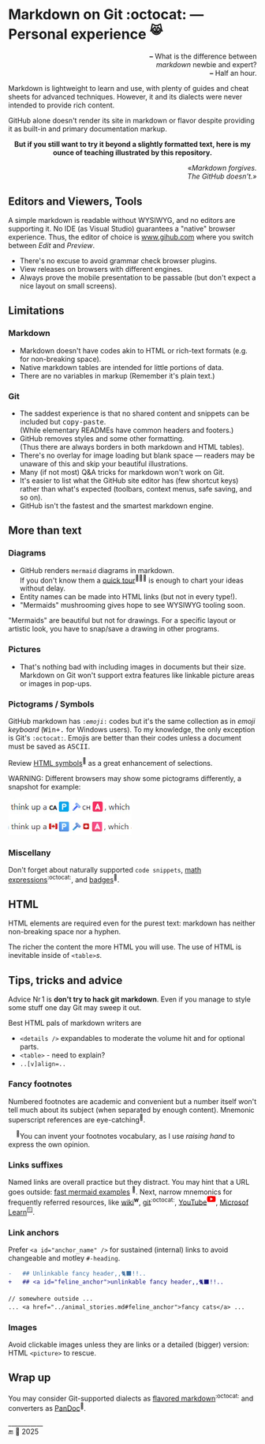 # Markdown on Git :octocat: &mdash;&thinsp; Personal experience <sup>😹</sup>

<p align="right"><b>&ndash;</b>&nbsp;What is the difference between<br /><i>markdown</i> newbie and expert?<br /><b>&ndash;</b>&nbsp;Half an hour.</p>

Markdown is lightweight to learn and use, with plenty of guides and cheat sheets for advanced techniques. However, it and its dialects were never intended to provide rich content.

GitHub alone doesn't render its site in markdown or flavor despite providing it as built-in and primary documentation markup.

<p align="center"><b>But if you still want to try it beyond a slightly formatted text, here is my ounce of teaching illustrated by this repository.</b></p>

<p dir="rtl"><i>.Markdown forgives</i>»<br /><i>«.The GitHub doesn't</i></p>

## Editors and Viewers, Tools

A simple markdown is readable without WYSIWYG, and no editors are supporting it. 
No IDE (as Visual Studio) guarantees a "native" browser experience. Thus, the editor of choice is www.gihub.com where you switch between _Edit_ and _Preview_.

* There's no excuse to avoid grammar check browser plugins.
* View releases on browsers with different engines.
* Always prove the mobile presentation to be passable (but don't expect a nice layout on small screens).

## Limitations

### Markdown

- Markdown doesn't have codes akin to HTML or rich-text formats (e.g. for non-breaking space).
- Native markdown tables are intended for little portions of data.
- There are no variables in markup (Remember it's plain text.)

### Git

- The saddest experience is that no shared content and snippets can be included but <samp>copy-paste</samp>.\
(While elementary READMEs have common headers and footers.)
- GitHub removes styles and some other formatting.\
(Thus there are always borders in both markdown and HTML tables).
- There's no overlay for image loading but blank space &mdash; readers may be unaware of this and skip your beautiful illustrations.
- Many (if not most) Q&A tricks for markdown won't work on Git.
- It's easier to list what the GitHub site editor has (few shortcut keys) rather than what's expected (toolbars, context menus, safe saving, and so on).
- GitHub isn't the fastest and the smartest markdown engine.

## More than text

### Diagrams

+ GitHub renders `mermaid` diagrams in markdown.\
If you don't know them a [quick tour](https://mermaid.js.org/intro/)<sup>🧜🏼‍♀️</sup> is enough to chart your ideas without delay.
+ Entity names can be made into HTML links (but not in every type!).
+ "Mermaids" mushrooming gives hope to see WYSIWYG tooling soon.

"Mermaids" are beautiful but not for drawings. For a specific layout or artistic look, you have to snap/save a drawing in other programs.

### Pictures

+ That's nothing bad with including images in documents but their size. Markdown on Git won't support extra features like linkable picture areas or images in pop-ups.

### Pictograms / Symbols

GitHub markdown has <code>:<i>emoji</i>:</code> codes but it's the same collection as in _emoji keyboard_ (<kbd>Win+.</kbd> for Windows users). 
To my knowledge, the only exception is Git's <code>:octocat:</code>.
Emojis are better than their codes unless a document must be saved as <samp>ASCII</samp>.

Review [HTML symbols](https://www.w3schools.com/charsets/ref_html_symbols.asp)<sup>🔗</sup> as a great enhancement of selections.

WARNING: Different browsers may show some pictograms differently, a snapshot for example:

<a href="essays/README+/AI-2020s.md#evidence"><img alt="&nbsp;string of emojis presented different" src="../../_rsc/_img/snap/screen/emojis_diff-browsers.jpg" title="&nbsp;Click to see how it looks in yours" /></a>

### Miscellany

Don't forget about naturally supported `code snippets`, [math expressions](https://docs.github.com/en/get-started/writing-on-github/working-with-advanced-formatting/writing-mathematical-expressions)<sup>:octocat:</sup>, and [badges](https://shields.io/)<sup>🔗</sup>.

## HTML

HTML elements are required even for the purest text: markdown has neither non-breaking space nor a hyphen.

The richer the content the more HTML you will use. The use of HTML is inevitable inside of `<table>`<i>s</i>.

## Tips, tricks and advice

Advice Nr&thinsp;1 is **don't try to hack git markdown**. Even if you manage to style some stuff one day Git may sweep it out.

Best HTML pals of markdown writers are

+ `<details />` expandables to moderate the volume hit and for optional parts.
+ `<table>` - need to explain?
+ `..[v]align=..`

### Fancy footnotes

Numbered footnotes are academic and convenient but a number itself won't tell much about its subject (when separated by enough content). Mnemonic superscript references are eye-catching<sup>🙋</sup>.

&nbsp;&nbsp;&nbsp;&nbsp;<sup>🙋</sup>You can invent your footnotes vocabulary, as I use _raising hand_ to express the own opinion.
    
### Links suffixes

Named links are overall practice but they distract. You may hint that a URL goes outside: [fast mermaid examples](https://mermaid.js.org/syntax/examples.html) <sup>🔗</sup>. 
Next, narrow mnemonics for frequently referred resources, like 
[wiki](https://wikipedia.org)<sup><b>w</b></sup>, [git](https://github.com)<sup>:octocat:</sup>, [YouTube](https://youtube.com)<sup><picture><img src="../../_rsc/_img/logo/logo-youtube_h12px.jpg" title="&nbsp;link to YouTube video" /></picture></sup>,
[Microsof Learn](https://learn.microsoft.com/)<sup>🪟</sup>.

### <a id="link-achors" />Link anchors

Prefer `<a id="anchor_name" />` for sustained (internal) links to avoid changeable and motley `#-heading`.

```diff
-   ## Unlinkable fancy header,,🐈‍⬛!!..
+   ## <a id="feline_anchor">unlinkable fancy header,,🐈‍⬛!!..

// somewhere outside ...
... <a href="../animal_stories.md#feline_anchor">fancy cats</a> ...
```

### Images

Avoid clickable images unless they are links or a detailed (bigger) version: HTML `<picture>` to rescue.

## Wrap up

You may consider Git-supported dialects as [flavored markdown](https://github.github.com/gfm/)<sup>:octocat:</sup> and converters as [PanDoc](https://pandoc.org)<sup>🔗</sup>.

\___________\
🔚 🌙 2025
